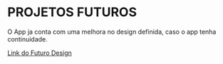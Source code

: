 # PROJETOS FUTUROS

O App ja conta com uma melhora no design definida, caso o app tenha continuidade.

[Link do Futuro Design](https://www.figma.com/file/1zRTDcYsevY2RuMciIqrkL/Projeto-Ponto?type=whiteboard&node-id=0-1)